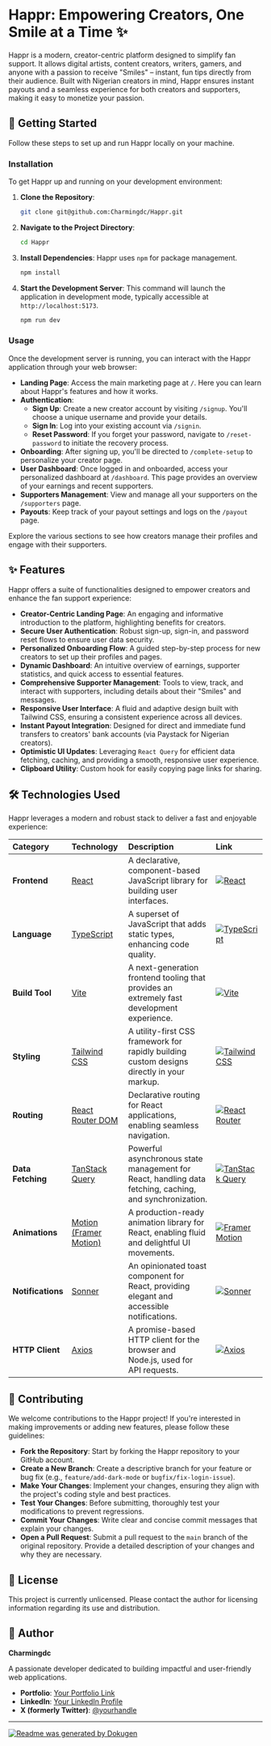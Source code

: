 # Happr: Empowering Creators, One Smile at a Time ✨

Happr is a modern, creator-centric platform designed to simplify fan support. It allows digital artists, content creators, writers, gamers, and anyone with a passion to receive "Smiles" – instant, fun tips directly from their audience. Built with Nigerian creators in mind, Happr ensures instant payouts and a seamless experience for both creators and supporters, making it easy to monetize your passion.

## 🚀 Getting Started

Follow these steps to set up and run Happr locally on your machine.

### Installation

To get Happr up and running on your development environment:

1.  **Clone the Repository**:
    ```bash
    git clone git@github.com:Charmingdc/Happr.git
    ```
2.  **Navigate to the Project Directory**:
    ```bash
    cd Happr
    ```
3.  **Install Dependencies**:
    Happr uses `npm` for package management.
    ```bash
    npm install
    ```
4.  **Start the Development Server**:
    This command will launch the application in development mode, typically accessible at `http://localhost:5173`.
    ```bash
    npm run dev
    ```

### Usage

Once the development server is running, you can interact with the Happr application through your web browser:

*   **Landing Page**: Access the main marketing page at `/`. Here you can learn about Happr's features and how it works.
*   **Authentication**:
    *   **Sign Up**: Create a new creator account by visiting `/signup`. You'll choose a unique username and provide your details.
    *   **Sign In**: Log into your existing account via `/signin`.
    *   **Reset Password**: If you forget your password, navigate to `/reset-password` to initiate the recovery process.
*   **Onboarding**: After signing up, you'll be directed to `/complete-setup` to personalize your creator page.
*   **User Dashboard**: Once logged in and onboarded, access your personalized dashboard at `/dashboard`. This page provides an overview of your earnings and recent supporters.
*   **Supporters Management**: View and manage all your supporters on the `/supporters` page.
*   **Payouts**: Keep track of your payout settings and logs on the `/payout` page.

Explore the various sections to see how creators manage their profiles and engage with their supporters.

## ✨ Features

Happr offers a suite of functionalities designed to empower creators and enhance the fan support experience:

*   **Creator-Centric Landing Page**: An engaging and informative introduction to the platform, highlighting benefits for creators.
*   **Secure User Authentication**: Robust sign-up, sign-in, and password reset flows to ensure user data security.
*   **Personalized Onboarding Flow**: A guided step-by-step process for new creators to set up their profiles and pages.
*   **Dynamic Dashboard**: An intuitive overview of earnings, supporter statistics, and quick access to essential features.
*   **Comprehensive Supporter Management**: Tools to view, track, and interact with supporters, including details about their "Smiles" and messages.
*   **Responsive User Interface**: A fluid and adaptive design built with Tailwind CSS, ensuring a consistent experience across all devices.
*   **Instant Payout Integration**: Designed for direct and immediate fund transfers to creators' bank accounts (via Paystack for Nigerian creators).
*   **Optimistic UI Updates**: Leveraging `React Query` for efficient data fetching, caching, and providing a smooth, responsive user experience.
*   **Clipboard Utility**: Custom hook for easily copying page links for sharing.

## 🛠️ Technologies Used

Happr leverages a modern and robust stack to deliver a fast and enjoyable experience:

| Category          | Technology                                   | Description                                                                     | Link                                                        |
| :---------------- | :------------------------------------------- | :------------------------------------------------------------------------------ | :---------------------------------------------------------- |
| **Frontend**      | [React](https://react.dev/)                  | A declarative, component-based JavaScript library for building user interfaces. | [![React](https://img.shields.io/badge/React-61DAFB?style=for-the-badge&logo=react&logoColor=black)](https://react.dev/) |
| **Language**      | [TypeScript](https://www.typescriptlang.org/) | A superset of JavaScript that adds static types, enhancing code quality.          | [![TypeScript](https://img.shields.io/badge/TypeScript-3178C6?style=for-the-badge&logo=typescript&logoColor=white)](https://www.typescriptlang.org/) |
| **Build Tool**    | [Vite](https://vitejs.dev/)                  | A next-generation frontend tooling that provides an extremely fast development experience. | [![Vite](https://img.shields.io/badge/Vite-646CFF?style=for-the-badge&logo=vite&logoColor=white)](https://vitejs.dev/) |
| **Styling**       | [Tailwind CSS](https://tailwindcss.com/)     | A utility-first CSS framework for rapidly building custom designs directly in your markup. | [![Tailwind CSS](https://img.shields.io/badge/Tailwind_CSS-06B6D4?style=for-the-badge&logo=tailwindcss&logoColor=white)](https://tailwindcss.com/) |
| **Routing**       | [React Router DOM](https://reactrouter.com/en/main)| Declarative routing for React applications, enabling seamless navigation.        | [![React Router](https://img.shields.io/badge/React_Router-CA4245?style=for-the-badge&logo=react-router&logoColor=white)](https://reactrouter.com/en/main) |
| **Data Fetching** | [TanStack Query](https://tanstack.com/query/latest)| Powerful asynchronous state management for React, handling data fetching, caching, and synchronization. | [![TanStack Query](https://img.shields.io/badge/TanStack_Query-FF4154?style=for-the-badge&logo=reactquery&logoColor=white)](https://tanstack.com/query/latest) |
| **Animations**    | [Motion (Framer Motion)](https://motion.dev/)| A production-ready animation library for React, enabling fluid and delightful UI movements. | [![Framer Motion](https://img.shields.io/badge/Framer_Motion-0055FF?style=for-the-badge&logo=framer&logoColor=white)](https://motion.dev/) |
| **Notifications** | [Sonner](https://sonner.emilkowalski.pl/)    | An opinionated toast component for React, providing elegant and accessible notifications. | [![Sonner](https://img.shields.io/badge/Sonner-0A0A0A?style=for-the-badge&logo=vercel&logoColor=white)](https://sonner.emilkowalski.pl/) |
| **HTTP Client**   | [Axios](https://axios-http.com/)             | A promise-based HTTP client for the browser and Node.js, used for API requests. | [![Axios](https://img.shields.io/badge/Axios-5A29E4?style=for-the-badge&logo=axios&logoColor=white)](https://axios-http.com/) |

## 🤝 Contributing

We welcome contributions to the Happr project! If you're interested in making improvements or adding new features, please follow these guidelines:

*   **Fork the Repository**: Start by forking the Happr repository to your GitHub account.
*   **Create a New Branch**: Create a descriptive branch for your feature or bug fix (e.g., `feature/add-dark-mode` or `bugfix/fix-login-issue`).
*   **Make Your Changes**: Implement your changes, ensuring they align with the project's coding style and best practices.
*   **Test Your Changes**: Before submitting, thoroughly test your modifications to prevent regressions.
*   **Commit Your Changes**: Write clear and concise commit messages that explain your changes.
*   **Open a Pull Request**: Submit a pull request to the `main` branch of the original repository. Provide a detailed description of your changes and why they are necessary.

## 📝 License

This project is currently unlicensed. Please contact the author for licensing information regarding its use and distribution.

## 👤 Author

**Charmingdc**

A passionate developer dedicated to building impactful and user-friendly web applications.

*   **Portfolio**: [Your Portfolio Link](https://yourportfolio.com)
*   **LinkedIn**: [Your LinkedIn Profile](https://linkedin.com/in/yourusername)
*   **X (formerly Twitter)**: [@yourhandle](https://x.com/yourhandle)

---

[![Readme was generated by Dokugen](https://img.shields.io/badge/Readme%20was%20generated%20by-Dokugen-brightgreen)](https://www.npmjs.com/package/dokugen)
